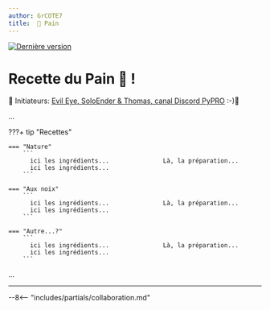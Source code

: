 ```yaml
---
author: GrCOTE7
title:  🥖 Pain 
---
```


[![Dernière version](https://img.shields.io/github/v/tag/PyMoX-fr/PyMoX-fr.github.io?label=Version)](../outils/logs/CHANGELOG.md)

# Recette du Pain 🥖 !

🚀 Initiateurs: [Evil Eye, SoloEnder & Thomas, canal Discord PyPRO](https://discord.com/channels/1056923339546968127/1075041467690664070/1403408305283530773) :-)👏

...

???+ tip "Recettes"

    === "Nature"
        ```
          ici les ingrédients...               Là, la préparation...    
          ici les ingrédients...    
        ```
        
    === "Aux noix"
        ```
          ici les ingrédients...               Là, la préparation...    
          ici les ingrédients...    
        ```
      
    === "Autre...?"
        ```
          ici les ingrédients...               Là, la préparation...    
          ici les ingrédients...    
        ```
      
...

---

--8<-- "includes/partials/collaboration.md"
